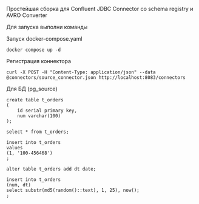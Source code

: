 Простейшая сборка для Confluent JDBC Connector со schema registry и AVRO Converter

Для запуска выполни команды

Запуск docker-compose.yaml
```
docker compose up -d
```
Регистрация коннектора
```
curl -X POST -H "Content-Type: application/json" --data @connectors/source_connector.json http://localhost:8083/connectors
```

Для БД (pg_source)
```
create table t_orders
(
	id serial primary key,
	num varchar(100)
);

select * from t_orders;

insert into t_orders
values
(1, '100-456468')
;

alter table t_orders add dt date;

insert into t_orders
(num, dt)
select substr(md5(random()::text), 1, 25), now();
;
```



